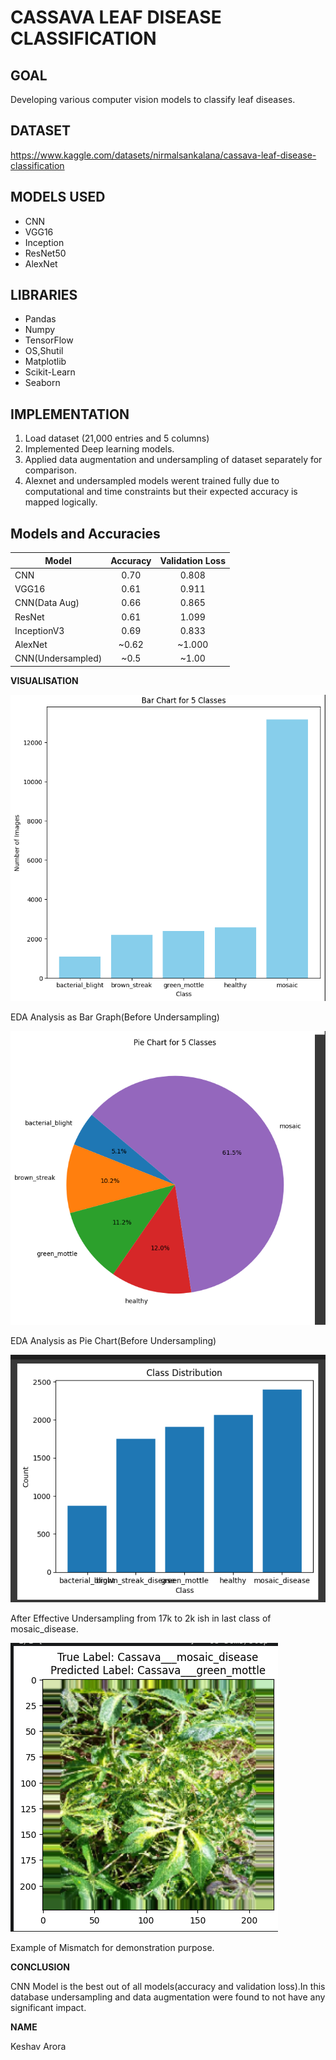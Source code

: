 # CASSAVA LEAF DISEASE CLASSIFICATION

## GOAL
Developing various computer vision models to classify leaf diseases.

## DATASET
https://www.kaggle.com/datasets/nirmalsankalana/cassava-leaf-disease-classification

## MODELS USED
- CNN
- VGG16
- Inception
- ResNet50
- AlexNet

## LIBRARIES
- Pandas
- Numpy
- TensorFlow
- OS,Shutil
- Matplotlib
- Scikit-Learn
- Seaborn

## IMPLEMENTATION
1. Load dataset (21,000 entries and 5 columns)
2. Implemented Deep learning models.
3. Applied data augmentation and undersampling of dataset separately for comparison.
4. Alexnet and undersampled models werent trained fully due to computational and time constraints but their expected accuracy is mapped logically.


## Models and Accuracies

| Model             | Accuracy   | Validation Loss |
| ----------------- |:----------:|:---------------:|
| CNN               | 0.70       |     0.808       |
| VGG16             | 0.61       |     0.911       |
| CNN(Data Aug)     | 0.66       |     0.865       |
| ResNet            | 0.61       |     1.099       |
| InceptionV3       | 0.69       |     0.833       |
| AlexNet           | ~0.62      |     ~1.000      |
| CNN(Undersampled) | ~0.5       |     ~1.00       |
             

**VISUALISATION**

![Alt Text](./Images/1.png)

EDA Analysis as Bar Graph(Before Undersampling)

![Alt Text](./Images/2.png)

EDA Analysis as Pie Chart(Before Undersampling)

![Alt Text](./Images/Plot.png)

After Effective Undersampling from 17k to 2k ish in last class of mosaic_disease.

![Alt Text](./Images/Example.png)

Example of Mismatch for demonstration purpose.

**CONCLUSION**

CNN Model is the best out of all models(accuracy and validation loss).In this database undersampling and data augmentation were found to not have any significant impact.

**NAME**

Keshav Arora
